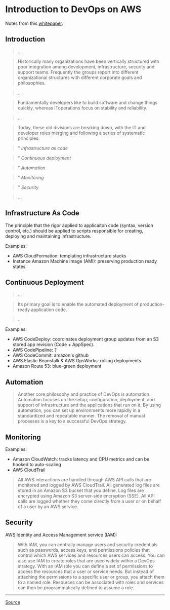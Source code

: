 # Introduction to DevOps on AWS

Notes from this [whitepaper](http://d0.awsstatic.com/whitepapers/AWS_DevOps.pdf).

## Introduction
 
> ...

> Historically many organizations have been vertically structured with poor integration among development, infrastructure, security and support teams. Frequently the groups report into different organizational structures with different corporate goals and philosophies.

> ...

> Fundamentally developers like to build software and change things quickly, whereas IToperations focus on stability and reliability. 

> ...

> Today, these old divisions are breaking down, with the IT and developer roles merging and following a series of systematic principles:

> " _Infrastructure as code_

> " _Continuous deployment_

> " _Automation_

> " _Monitoring_

> " _Security_

> ...

## Infrastructure As Code

The principle that the rigor applied to applicaiton code (syntax, version control, etc.) should be applied to scripts responsible for creating, deploying and maintaining infrastructure.

Examples: 

  - AWS CloudFormation: templating infrastructure stacks
  - Instance Amazon Machine Image (AMI): preserving production ready states

## Continuous Deployment

> ...

> Its primary goal is to enable the automated deployment of production-ready application code.

> ...

Examples: 

  - AWS CodeDeploy: coordinates deployment group updates from an S3 stored app revision (Code + AppSpec).
  - AWS CodePipeline: ?
  - AWS CodeCommit: amazon's github
  - AWS Elastic Beanstalk & AWS OpsWorks: rolling deployments
  - Amazon Route 53: blue-green deployment

## Automation

> Another core philosophy and practice of DevOps is automation. Automation focuses on the setup, configuration, deployment, and support of infrastructure and the applications that run on it. By using automation, you can set up environments more rapidly in a standardized and repeatable manner. The removal of manual processes is a key to a successful DevOps strategy.

## Monitoring

Examples:

  - Amazon CloudWatch: tracks latency and CPU metrics and can be hooked to auto-scaling
  - AWS CloudTrail

> All AWS interactions are handled through AWS API calls that are monitored and logged by AWS CloudTrail. All generated log files are stored in an Amazon S3 bucket that you define. Log files are encrypted using Amazon S3 server-side encryption (SSE). All API calls are logged whether they come directly from a user or on behalf of a user by an AWS service.

## Security

 AWS Identity and Access Management service (IAM):

> With IAM, you can centrally manage users and security credentials such as passwords, access keys, and permissions policies that control which AWS services and resources users can access. You can also use IAM to create roles that are used widely within a DevOps strategy. With an IAM role you can define a set of permissions to access the resources that a user or service needs. But instead of attaching the permissions to a specific user or group, you attach them to a named role. Resources can be associated with roles and services can then be programmatically defined to assume a role.

----

[Source](http://d0.awsstatic.com/whitepapers/AWS_DevOps.pdf)